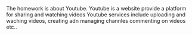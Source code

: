 The homework is about Youtube.
Youtube is a website provide a platform for sharing and watching videos
Youtube services include uploading and waching videos, creating adn managing channles commenting on videos etc..
